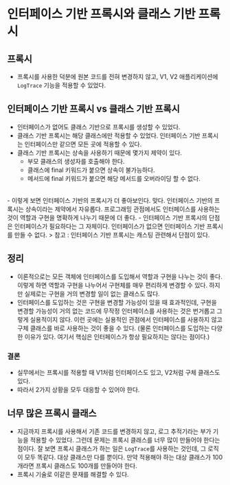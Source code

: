 # 인터페이스 기반 프록시와 클래스 기반 프록시
## 프록시
- 프록시를 사용한 덕분에 원본 코드를 전혀 변경하지 않고, V1, V2 애플리케이션에 `LogTrace`
  기능을 적용할 수 있었다.

## 인터페이스 기반 프록시 vs 클래스 기반 프록시
- 인터페이스가 없어도 클래스 기반으로 프록시를 생성할 수 있었다.
- 클래스 기반 프록시는 해당 클래스에만 적용할 수 있었다. 인터페이스 기반 프록시는 인터페이스만
같으면 모든 곳에 적용할 수 있다.
- 클래스 기반 프록시는 상속을 사용하기 때문에 몇가지 제약이 있다.
    - 부모 클래스의 생성자를 호출해야 한다.
    - 클래스에 final 키워드가 붙으면 상속이 불가능하다.
    - 메서드에 final 키워드가 붙으면 해당 메서드를 오버라이딩 할 수 없다.
<br>
- 이렇게 보면 인터페이스 기반의 프록시가 더 좋아보인다. 맞다. 인터페이스 기반의 프록시는
상속이라는 제약에서 자유롭다. 프로그래밍 관점에서도 인터페이스를 사용하는 것이 역할과
구현을 명확하게 나누기 때문에 더 좋다.
- 인터페이스 기반 프록시의 단점은 인터페이스가 필요하다는 그 자체이다. 인터페이스가 없으면
인터페이스 기반 프록시를 만들 수 없다.
> 참고 : 인터페이스 기반 프록시는 캐스팅 관련해서 단점이 있다.

## 정리
- 이론적으로는 모든 객체에 인터페이스를 도입해서 역할과 구현을 나누는 것이 좋다. 이렇게 하면
역할과 구현을 나누어서 구현체를 매우 편리하게 변경할 수 있다. 하지만 실제로는 구현을 거의 
변경할 일이 없는 클래스도 많다.
- 인터페이스를 도입하는 것은 구현을 변경할 가능성이 있을 때 효과적인데, 구현을 변경할
가능성이 거의 없는 코드에 무작정 인터페이스를 사용하는 것은 번거롭고 그렇게 실용적이지 않다.
이런 곳에는 실용적인 관점에서 인터페이스를 사용하지 않고 구체 클래스를 바로 사용하는 것이 좋을
수 있다. (물론 인터페이스를 도입하는 다양한 이유가 있다. 여기서 핵심은 인터페이스가 항상 
필요하지는 않다는 점이다.)

### 결론
- 실무에서는 프록시를 적용할 때 V1처럼 인터페이스도 있고, V2처럼 구체 클래스도 있다.
- 따라서 2가지 상황을 모두 대응할 수 있어야 한다.

## 너무 많은 프록시 클래스
- 지금까지 프록시를 사용해서 기존 코드를 변경하지 않고, 로그 추적기라는 부가 기능을 적용할 수
있었다. 그런데 문제는 프록시 클래스를 너무 많이 만들어야 한다는 점이다. 잘 보면 프록시 클래스가
하는 일은 `LogTrace`를 사용하는 것인데, 그 로직이 모두 똑같다. 대상 클래스만 다를 뿐이다.
만약 적용해야 하는 대상 클래스가 100개라면 프록시 클래스도 100개를 만들어야 한다.
- 프록시 기술로 이같은 문재를 해결할 수 있다.
